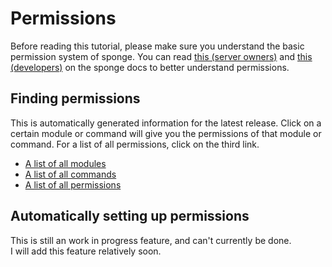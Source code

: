 Permissions
====
Before reading this tutorial, please make sure you understand the basic permission system of sponge.
You can read [this (server owners)](https://docs.spongepowered.org/stable/en/server/management/permissions.html) and [this (developers)](https://docs.spongepowered.org/stable/en/plugin/permissions.html) on the sponge docs to better understand permissions.<br>

## Finding permissions
This is automatically generated information for the latest release.
Click on a certain module or command will give you the permissions of that module or command. For a list of all permissions, click on the third link.
* [A list of all modules](../../modules.md)<br>
* [A list of all commands](../../commands.md)<br>
* [A list of all permissions](../../permissions.md)<br> 

## Automatically setting up permissions
This is still an work in progress feature, and can't currently be done.<br>
I will add this feature relatively soon.